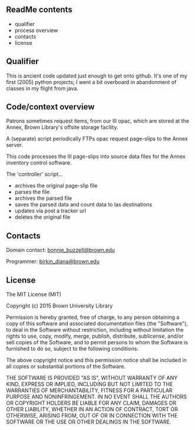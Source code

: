 ReadMe contents
---------------

- qualifier
- process overview
- contacts
- license


Qualifier
---------

This is ancient code updated just enough to get onto github. It's one of my first (2005) python projects; I went a bit overboard in abandonment of classes in my flight from java.


Code/context overview
----------------

Patrons sometimes request items, from our III opac, which are stored at the Annex, Brown Library's offsite storage facility.

A (separate) script periodically FTPs opac request page-slips to the Annex server.

This code processes the III page-slips into source data files for the Annex inventory control software.

The 'controller' script...
- archives the original page-slip file
- parses the file
- archives the parsed file
- saves the parsed data and count data to las destinations
- updates via post a tracker url
- deletes the original file


Contacts
--------

Domain contact: bonnie_buzzell@brown.edu

Programmer: birkin_diana@brown.edu


License
-------

The MIT License (MIT)

Copyright (c) 2015 Brown University Library

Permission is hereby granted, free of charge, to any person obtaining a copy of this software and associated documentation files (the "Software"), to deal in the Software without restriction, including without limitation the rights to use, copy, modify, merge, publish, distribute, sublicense, and/or sell copies of the Software, and to permit persons to whom the Software is furnished to do so, subject to the following conditions:

The above copyright notice and this permission notice shall be included in all copies or substantial portions of the Software.

THE SOFTWARE IS PROVIDED "AS IS", WITHOUT WARRANTY OF ANY KIND, EXPRESS OR IMPLIED, INCLUDING BUT NOT LIMITED TO THE WARRANTIES OF MERCHANTABILITY, FITNESS FOR A PARTICULAR PURPOSE AND NONINFRINGEMENT. IN NO EVENT SHALL THE AUTHORS OR COPYRIGHT HOLDERS BE LIABLE FOR ANY CLAIM, DAMAGES OR OTHER LIABILITY, WHETHER IN AN ACTION OF CONTRACT, TORT OR OTHERWISE, ARISING FROM, OUT OF OR IN CONNECTION WITH THE SOFTWARE OR THE USE OR OTHER DEALINGS IN THE SOFTWARE.
